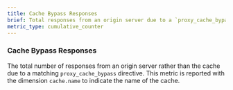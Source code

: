```yaml
---
title: Cache Bypass Responses
brief: Total responses from an origin server due to a `proxy_cache_bypass` directive
metric_type: cumulative_counter
---
```

### Cache Bypass Responses
The total number of responses from an origin server rather than the cache due to a matching `proxy_cache_bypass` directive.
This metric is reported with the dimension `cache.name` to indicate the name of the cache.
